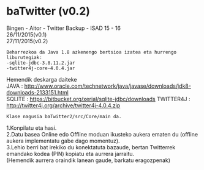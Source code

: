 # baTwitter (v0.2)
Bingen - Aitor - Twitter Backup - ISAD 15 - 16 	
26/11/2015(v0.1)	
27/11/2015(v0.2)

	Beharrezkoa da Java 1.8 azkenengo bertsioa izatea eta hurrengo liburutegiak:
  	-sqlite-jdbc-3.8.11.2.jar
  	-twitter4j-core-4.0.4.jar
  
Hemendik deskarga daiteke		
JAVA : http://www.oracle.com/technetwork/java/javase/downloads/jdk8-downloads-2133151.html	
SQLITE : https://bitbucket.org/xerial/sqlite-jdbc/downloads	
TWITTER4J : http://twitter4j.org/archive/twitter4j-4.0.4.zip	

	Klase nagusia baTwitter2/src/Core/main da.

1.Konpilatu eta hasi.	
2.Datu basea Online edo Offline moduan ikusteko aukera ematen du (offline aukera implementatu gabe dago momentuz).	
3.Lehio berri bat irekiko du konektatuta bazaude, bertan Twitterrek emandako kodea (PIN) kopiatu eta aurrera jarraitu.	
(Hemendik aurrera oraindik lanean gaude, barkatu eragozpenak)



